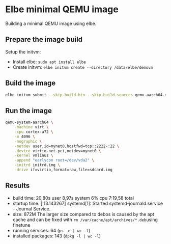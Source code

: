 # Elbe minimal QEMU image

Building a minimal QEMU image using elbe.

## Prepare the image build

Setup the initvm:

- Install elbe: `sudo apt install elbe`
- Create initvm: `elbe initvm create --directory /data/elbe/demovm` 

## Build the image

```bash
elbe initvm submit --skip-build-bin --skip-build-sources qemu-aarch64-minimal/arm64-qemu-virt.xml
```

## Run the image

```bash
qemu-system-aarch64 \
	-machine virt \
	-cpu cortex-a72 \
	-m 4096 \
	-nographic \
	-netdev user,id=mynet0,hostfwd=tcp::2222-:22 \
	-device virtio-net-pci,netdev=mynet0 \
	-kernel vmlinuz \
	-append "earlycon root=/dev/vda2" \
  	-initrd initrd.img \
  	-drive if=virtio,format=raw,file=sdcard.img
```

## Results

- build time: 20,80s user 8,97s system 6% cpu 7:19,58 total
- startup time: [   13.143267] systemd[1]: Started systemd-journald.service - Journal Service.
- size: 872M
  The larger size compared to debos is caused by the apt cache and can be fixed with `rm /var/cache/apt/archives/*.deb`using finetune
- running services: 64 (`ps -e | wc -l`)
- installed packages: 143 (`dpkg -l | wc -l`)
